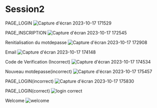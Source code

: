 # Session2
PAGE_LOGIN
![Capture d'écran 2023-10-17 171529](https://github.com/safae12-1/Session2/assets/124156186/2cc3b622-fcd3-4cff-b3cc-d4079eb2c15e)

PAGE_INSCRIPTION
![Capture d'écran 2023-10-17 172545](https://github.com/safae12-1/Session2/assets/124156186/66a15974-32b3-499d-bbd0-f5aa0e0d1ee2)

Renitialisation du motdepasse
![Capture d'écran 2023-10-17 172908](https://github.com/safae12-1/Session2/assets/124156186/7fb3e42c-8647-4094-a83e-34d7248aaccb)

Email
![Capture d'écran 2023-10-17 174148](https://github.com/safae12-1/Session2/assets/124156186/d13e5922-6dcb-4aff-9808-6c0d91f62603)

Code de Verification (Incorrect)
![Capture d'écran 2023-10-17 174534](https://github.com/safae12-1/Session2/assets/124156186/a294565e-8e54-4b0e-a5c6-191f97b628b5)

Nouveau motdepasse(incorrect)
![Capture d'écran 2023-10-17 175457](https://github.com/safae12-1/Session2/assets/124156186/7e29109a-9c18-47ba-a3f8-b033cd833389)

PAGE_LOGIN(incorrect)
![Capture d'écran 2023-10-17 175830](https://github.com/safae12-1/Session2/assets/124156186/bf0bda0f-2d80-4b7a-9015-e0a18c35a44d)

PAGE_LOGIN(correct)
![login correct](https://github.com/safae12-1/Session2/assets/124156186/43e1c912-db0e-4584-b722-6db62a4503d6)

Welcome
![welcome](https://github.com/safae12-1/Session2/assets/124156186/a773c040-cd22-41f3-9298-1c65510d7bf7)
